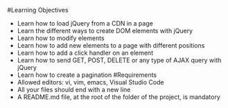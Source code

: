 #Learning Objectives
- Learn how to load jQuery from a CDN in a page
- Learn the different ways to create DOM elements with jQuery
- Learn how to modify elements
- Learn how to add new elements to a page with different positions
- Learn how to add a click handler on an element
- Learn how to send GET, POST, DELETE or any type of AJAX query with jQuery
- Learn how to create a pagination
#Requirements
- Allowed editors: vi, vim, emacs, Visual Studio Code
- All your files should end with a new line
- A README.md file, at the root of the folder of the project, is mandatory
